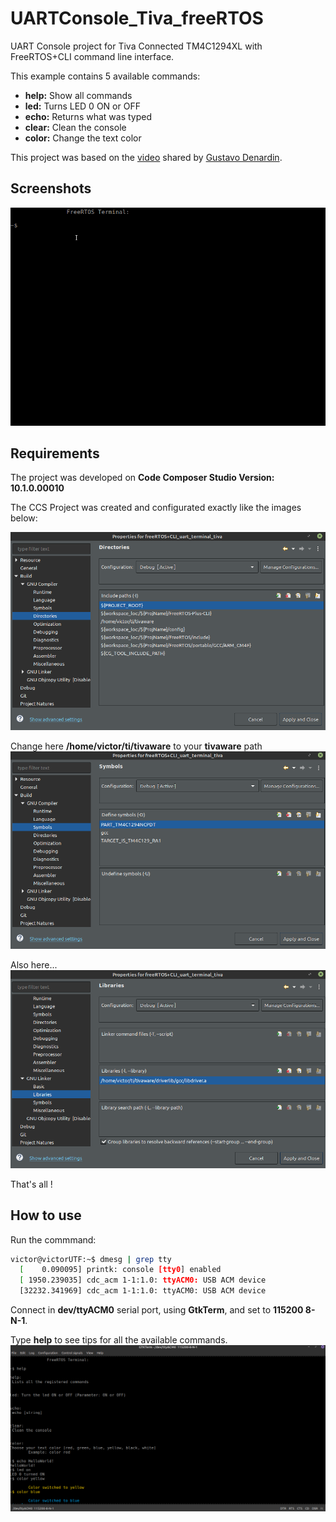 # UARTConsole_Tiva_freeRTOS
UART Console project for Tiva Connected TM4C1294XL with FreeRTOS+CLI command line interface.

This example contains 5 available commands:
* **help:**   Show all commands
* **led:**    Turns LED 0 ON or OFF
* **echo:**   Returns what was typed
* **clear:**  Clean the console
* **color:**  Change the text color

This project was based on the [video](https://youtu.be/SJj43HkXtq0) shared by  [Gustavo Denardin](https://github.com/gustavowd).


## Screenshots

![gif5](./images/project5.gif)


## Requirements

The project was developed on **Code Composer Studio Version: 10.1.0.00010**

The CCS Project was created and configurated exactly like the images below:

![img1](./images/project1.png)

Change here **/home/victor/ti/tivaware** to your **tivaware** path
![img2](./images/project2.png)

Also here...
![img3](./images/project3.png)

That's all !

## How to use
Run the commmand:

```bash
victor@victorUTF:~$ dmesg | grep tty
  [    0.090095] printk: console [tty0] enabled
  [ 1950.239035] cdc_acm 1-1:1.0: ttyACM0: USB ACM device
  [32232.341969] cdc_acm 1-1:1.0: ttyACM0: USB ACM device
```
Connect in **dev/ttyACM0** serial port, using **GtkTerm**, and
set to **115200 8-N-1**.

Type **help** to see tips for all the available commands.
![img4](./images/project4.png)
